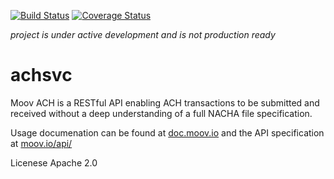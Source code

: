 [![Build Status](https://travis-ci.org/moov-io/achsvc.svg?branch=master)](https://travis-ci.org/moov-io/achsvc)
[![Coverage Status](https://coveralls.io/repos/github/moov-io/achsvc/badge.svg?branch=master)](https://coveralls.io/github/moov-io/achsvc?branch=master)

*project is under active development and is not production ready*

achsvc
===
Moov ACH is a RESTful API enabling ACH transactions to be submitted and received without a deep understanding of a full NACHA file specification.

Usage documenation can be found at [doc.moov.io](http://doc.moov.io) and the API specification at [moov.io/api/](http://moov.io/api/)

Licenese Apache 2.0
    

